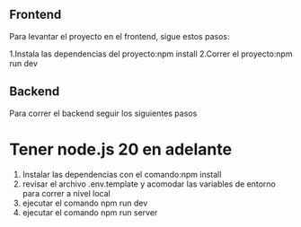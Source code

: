 

## Frontend

Para levantar  el proyecto en el frontend, sigue estos pasos:

1.Instala las dependencias del proyecto:npm install
2.Correr el proyecto:npm run dev

## Backend

Para correr el backend seguir los siguientes pasos

# Tener node.js 20 en adelante

1. Instalar las dependencias con el comando:npm install
2. revisar el archivo .env.template y acomodar las variables de entorno para correr a nivel local
3. ejecutar el comando npm run dev
4. ejecutar el comando npm run server